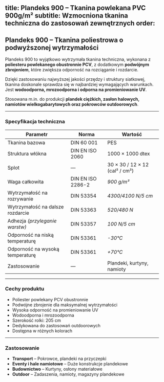 
title: Plandeks 900 – Tkanina powlekana PVC 900g/m²
subtitle: Wzmocniona tkanina techniczna do zastosowań zewnętrznych
order:
---

## **Plandeks 900 – Tkanina poliestrowa o podwyższonej wytrzymałości**

Plandeks 900 to wyjątkowo wytrzymała tkanina techniczna, wykonana z **poliesteru powlekanego obustronnie PCV**, z dodatkowym **podwójnym zbrojeniem**, które zwiększa odporność na rozciąganie i rozdarcie.  

Dzięki zastosowaniu najwyższej jakości przędzy i struktury siatkowej, tkanina doskonale sprawdza się w najbardziej wymagających warunkach. Jest **wodoodporna, mrozoodporna i odporna na promieniowanie UV**.

Stosowana m.in. do produkcji **plandek ciężkich, zasłon halowych, namiotów wielkogabarytowych oraz pokrowców outdoorowych**.

---

### **Specyfikacja techniczna**

| **Parametr**                        | **Norma**             | **Wartość**                  |
|-------------------------------------|------------------------|------------------------------|
| Tkanina bazowa                      | DIN 60 001             | PES                          |
| Struktura włókna                    | DIN EN ISO 2060        | 1000 × 1000 dtex             |
| Splot                                | —                      | 30 × 30 / 12 × 12 (cal² / cm²) |
| Waga całkowita                      | DIN EN ISO 2286-2      | *900 g/m²*                   |
| Wytrzymałość na rozrywanie          | DIN 53354              | *4300/4100 N/5 cm*           |
| Wytrzymałość na dalsze rozdarcie    | DIN 53363              | *520/480 N*                  |
| Adhezja *(przyleganie warstw)*      | DIN 53357              | *100 N/5 cm*                 |
| Odporność na niską temperaturę      | DIN 53361              | *-30°C*                      |
| Odporność na wysoką temperaturę     | DIN 53361              | *+70°C*                      |
| Zastosowanie                        | —                      | Plandeki, kurtyny, namioty   |

---

### **Cechy produktu**
- Poliester powlekany PCV obustronnie  
- Podwójne zbrojenie dla maksymalnej wytrzymałości  
- Wysoka odporność na promieniowanie UV  
- Wodoodporna i mrozoodporna  
- Szerokość rolki: 205 cm  
- Dedykowana do zastosowań outdoorowych  
- Dostępna w różnych kolorach  

---

### **Zastosowanie**
- **Transport** – Pokrowce, plandeki na przyczepki  
- **Eventy i hale namiotowe** – Duże konstrukcje plandekowe  
- **Budownictwo** – Kurtyny, osłony materiałowe  
- **Outdoor** – Zadaszenia, namioty, magazyny plandekowe  